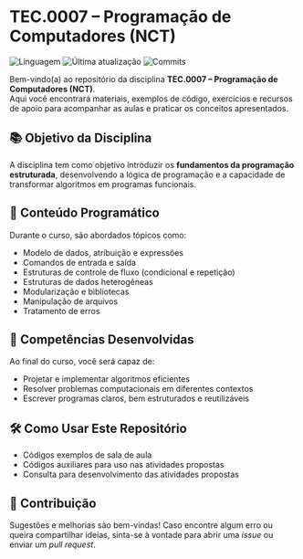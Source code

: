 # TEC.0007 – Programação de Computadores (NCT)

![Linguagem](https://img.shields.io/badge/Python-3.12-blue?logo=python&logoColor=white)
![Última atualização](https://img.shields.io/github/last-commit/IFRN-ExampleClasses/2025.2-ProgComp?label=última%20atualização)
![Commits](https://img.shields.io/github/commit-activity/t/IFRN-ExampleClasses/2025.2-ProgComp?label=commits)

Bem-vindo(a) ao repositório da disciplina **TEC.0007 – Programação de Computadores (NCT)**.  
Aqui você encontrará materiais, exemplos de código, exercícios e recursos de apoio para acompanhar as aulas e praticar os conceitos apresentados.

## 📚 Objetivo da Disciplina
A disciplina tem como objetivo introduzir os **fundamentos da programação estruturada**, desenvolvendo a lógica de programação e a capacidade de transformar algoritmos em programas funcionais.

## 🧩 Conteúdo Programático
Durante o curso, são abordados tópicos como:
- Modelo de dados, atribuição e expressões  
- Comandos de entrada e saída  
- Estruturas de controle de fluxo (condicional e repetição)  
- Estruturas de dados heterogêneas  
- Modularização e bibliotecas  
- Manipulação de arquivos  
- Tratamento de erros  

## 🎯 Competências Desenvolvidas
Ao final do curso, você será capaz de:
- Projetar e implementar algoritmos eficientes  
- Resolver problemas computacionais em diferentes contextos  
- Escrever programas claros, bem estruturados e reutilizáveis  

## 🛠️ Como Usar Este Repositório
- Códigos exemplos de sala de aula
- Códigos auxiliares para uso nas atividades propostas
- Consulta para desenvolvimento das atividades propostas

## 🤝 Contribuição
Sugestões e melhorias são bem-vindas! Caso encontre algum erro ou queira compartilhar ideias, sinta-se à vontade para abrir uma *issue* ou enviar um *pull request*.
